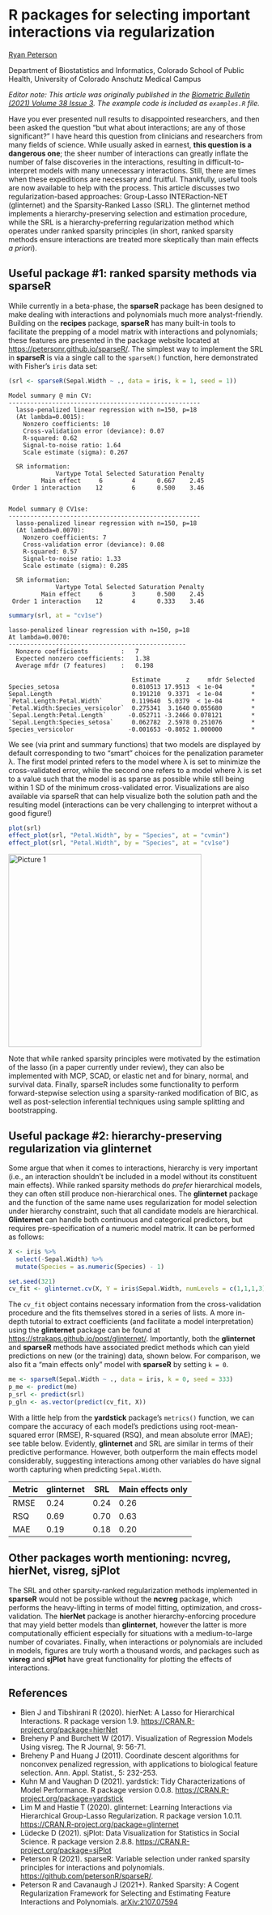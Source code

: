 # R packages for selecting important interactions via regularization

[Ryan Peterson](https://github.com/petersonR)

Department of Biostatistics and Informatics, 
Colorado School of Public Health, 
University of Colorado Anschutz Medical Campus

_Editor note: This article was originally published in the [Biometric Bulletin (2021) Volume 38 Issue 3](https://www.biometricsociety.org/publications/biometric-bulletin). The example code is included as `examples.R` file._

Have you ever presented null results to disappointed researchers, and then been asked the question “but what about interactions; are any of those significant?” I have heard this question from clinicians and researchers from many fields of science. While usually asked in earnest, **this question is a dangerous one**; the sheer number of interactions can greatly inflate the number of false discoveries in the interactions, resulting in difficult-to-interpret models with many unnecessary interactions. Still, there are times when these expeditions are necessary and fruitful. Thankfully, useful tools are now available to help with the process. This article discusses two regularization-based approaches: Group-Lasso INTERaction-NET (glinternet) and the Sparsity-Ranked Lasso (SRL). The glinternet method implements a hierarchy-preserving selection and estimation procedure, while the SRL is a hierarchy-preferring regularization method which operates under ranked sparsity principles (in short, ranked sparsity methods ensure interactions are treated more skeptically than main effects *a priori*).

## Useful package #1: ranked sparsity methods via **sparseR**

While currently in a beta-phase, the **sparseR** package has been designed to make dealing with interactions and polynomials much more analyst-friendly. Building on the **recipes** package, **sparseR** has many built-in tools to facilitate the prepping of a model matrix with interactions and polynomials; these features are presented in the package website located at https://petersonr.github.io/sparseR/. The simplest way to implement the SRL in **sparseR** is via a single call to the `sparseR()` function, here demonstrated with Fisher’s `iris` data set: 

```r
(srl <- sparseR(Sepal.Width ~ ., data = iris, k = 1, seed = 1))
```

```
Model summary @ min CV:
-----------------------------------------------------
  lasso-penalized linear regression with n=150, p=18
  (At lambda=0.0015):
    Nonzero coefficients: 10
    Cross-validation error (deviance): 0.07
    R-squared: 0.62
    Signal-to-noise ratio: 1.64
    Scale estimate (sigma): 0.267

  SR information:
             Vartype Total Selected Saturation Penalty
         Main effect     6        4      0.667    2.45
 Order 1 interaction    12        6      0.500    3.46


Model summary @ CV1se:
-----------------------------------------------------
  lasso-penalized linear regression with n=150, p=18
  (At lambda=0.0070):
    Nonzero coefficients: 7
    Cross-validation error (deviance): 0.08
    R-squared: 0.57
    Signal-to-noise ratio: 1.33
    Scale estimate (sigma): 0.285

  SR information:
             Vartype Total Selected Saturation Penalty
         Main effect     6        3      0.500    2.45
 Order 1 interaction    12        4      0.333    3.46
```

```r
summary(srl, at = "cv1se")
```

```
lasso-penalized linear regression with n=150, p=18
At lambda=0.0070:
-------------------------------------------------
  Nonzero coefficients         :   7
  Expected nonzero coefficients:   1.38
  Average mfdr (7 features)    :   0.198

                                  Estimate       z     mfdr Selected
Species_setosa                    0.810513 17.9513  < 1e-04        *
Sepal.Length                      0.191210  9.3371  < 1e-04        *
`Petal.Length:Petal.Width`        0.119640  5.0379  < 1e-04        *
`Petal.Width:Species_versicolor`  0.275341  3.1640 0.055680        *
`Sepal.Length:Petal.Length`      -0.052711 -3.2466 0.078121        *
`Sepal.Length:Species_setosa`     0.062782  2.5978 0.251076        *
Species_versicolor               -0.001653 -0.8052 1.000000        *
```

We see (via print and summary functions) that two models are displayed by default corresponding to two “smart” choices for the penalization parameter λ. The first model printed refers to the model where λ is set to minimize the cross-validated error, while the second one refers to a model where λ is set to a value such that the model is as sparse as possible while still being within 1 SD of the minimum cross-validated error. Visualizations are also available via sparseR that can help visualize both the solution path and the resulting model (interactions can be very challenging to interpret without a good figure!) 

```r
plot(srl)
effect_plot(srl, "Petal.Width", by = "Species", at = "cvmin")
effect_plot(srl, "Petal.Width", by = "Species", at = "cv1se")
```

<img width="381" alt="Picture 1" src="https://user-images.githubusercontent.com/2189134/131218514-d7ce360a-2d7f-4b66-9461-5940486a9ccc.png">

Note that while ranked sparsity principles were motivated by the estimation of the lasso (in a paper currently under review), they can also be implemented with MCP, SCAD, or elastic net and for binary, normal, and survival data. Finally, sparseR includes some functionality to perform forward-stepwise selection using a sparsity-ranked modification of BIC, as well as post-selection inferential techniques using sample splitting and bootstrapping.

## Useful package #2: hierarchy-preserving regularization via **glinternet**

Some argue that when it comes to interactions, hierarchy is very important (i.e., an interaction shouldn’t be included in a model without its constituent main effects). While ranked sparsity methods do *prefer* hierarchical models, they can often still produce non-hierarchical ones. The **glinternet** package and the function of the same name uses regularization for model selection under hierarchy constraint, such that all candidate models are hierarchical. **Glinternet** can handle both continuous and categorical predictors, but requires pre-specification of a numeric model matrix. It can be performed as follows:  

```r
X <- iris %>% 
  select(-Sepal.Width) %>% 
  mutate(Species = as.numeric(Species) - 1)

set.seed(321)
cv_fit <- glinternet.cv(X, Y = iris$Sepal.Width, numLevels = c(1,1,1,3))
```

The `cv_fit` object contains necessary information from the cross-validation procedure and the fits themselves stored in a series of lists. A more in-depth tutorial to extract coefficients (and facilitate a model interpretation) using the **glinternet** package can be found at https://strakaps.github.io/post/glinternet/. Importantly, both the **glinternet** and **sparseR** methods have associated predict methods which can yield predictions on new (or the training) data, shown below. For comparison, we also fit a “main effects only” model with **sparseR** by setting `k = 0`. 

```r
me <- sparseR(Sepal.Width ~ ., data = iris, k = 0, seed = 333)
p_me <- predict(me)
p_srl <- predict(srl)
p_gln <- as.vector(predict(cv_fit, X))
```

With a little help from the **yardstick** package’s `metrics()` function, we can compare the accuracy of each model’s predictions using root-mean-squared error (RMSE), R-squared (RSQ), and mean absolute error (MAE); see table below. Evidently, **glinternet** and SRL are similar in terms of their predictive performance. However, both outperform the main effects model considerably, suggesting interactions among other variables do have signal worth capturing when predicting `Sepal.Width`. 

Metric | glinternet | SRL | Main effects only
------|-----------|---------|------------
RMSE  | 0.24 |	0.24 |	0.26
RSQ   | 0.69 |	0.70 |	0.63
MAE   | 0.19 |	0.18 |	0.20

## Other packages worth mentioning: ncvreg, hierNet, visreg, sjPlot

The SRL and other sparsity-ranked regularization methods implemented in **sparseR** would not be possible without the **ncvreg** package, which performs the heavy-lifting in terms of model fitting, optimization, and cross-validation. The **hierNet** package is another hierarchy-enforcing procedure that may yield better models than **glinternet**, however the latter is more computationally efficient especially for situations with a medium-to-large number of covariates. Finally, when interactions or polynomials are included in models, figures are truly worth a thousand words, and packages such as **visreg** and **sjPlot** have great functionality for plotting the effects of interactions. 

## References

- Bien J and Tibshirani R (2020). hierNet: A Lasso for Hierarchical Interactions. R package version 1.9. https://CRAN.R-project.org/package=hierNet 
- Breheny P and Burchett W (2017). Visualization of Regression Models Using visreg. The R Journal, 9: 56-71. 
- Breheny P and Huang J (2011). Coordinate descent algorithms for nonconvex penalized regression, with applications to biological feature selection. Ann. Appl. Statist., 5: 232-253.
- Kuhn M and Vaughan D (2021). yardstick: Tidy Characterizations of Model Performance. R package version 0.0.8. https://CRAN.R-project.org/package=yardstick
- Lim M and Hastie T (2020). glinternet: Learning Interactions via Hierarchical Group-Lasso Regularization. R package version 1.0.11. https://CRAN.R-project.org/package=glinternet 
- Lüdecke D (2021). sjPlot: Data Visualization for Statistics in Social Science. R package version 2.8.8. https://CRAN.R-project.org/package=sjPlot
- Peterson R (2021). sparseR: Variable selection under ranked sparsity principles for interactions and polynomials. https://github.com/petersonR/sparseR/. 
- Peterson R and Cavanaugh J (2021+). Ranked Sparsity: A Cogent Regularization Framework for Selecting and Estimating Feature Interactions and Polynomials. [arXiv:2107.07594](https://arxiv.org/abs/2107.07594) 

